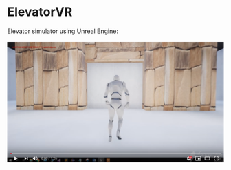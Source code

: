 # ElevatorVR
Elevator simulator using Unreal Engine:
<br/>
<br/>
[![](https://github.com/HadarPur/ElevatorVR/blob/master/ElevatorImage.png)](https://www.youtube.com/watch?time_continue=3&v=L2u8GVhwXIE)
